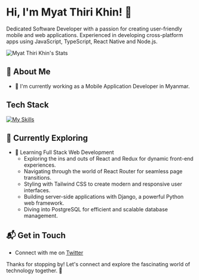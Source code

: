# Hi, I'm Myat Thiri Khin! 👋

Dedicated Software Developer with a passion for creating user-friendly mobile and web applications. Experienced in developing cross-platform apps using JavaScript, TypeScript, React Native and Node.js.

![Myat Thiri Khin's Stats](https://github-readme-stats.vercel.app/api?username=myatthiri98&theme=vue-dark&show_icons=true&hide_border=true&count_private=true)

## 🚀 About Me

- 💼 I'm currently working as a Mobile Application Developer in Myanmar.


## Tech Stack
[![My Skills](https://skillicons.dev/icons?i=js,html,css,python,java)](https://skillicons.dev)

## 🌱 Currently Exploring

- 🚀 Learning Full Stack Web Development
  - Exploring the ins and outs of React and Redux for dynamic front-end experiences.
  - Navigating through the world of React Router for seamless page transitions.
  - Styling with Tailwind CSS to create modern and responsive user interfaces.
  - Building server-side applications with Django, a powerful Python web framework.
  - Diving into PostgreSQL for efficient and scalable database management.


## 📬 Get in Touch

- Connect with me on [Twitter](https://www.linkedin.com/in/myat-thiri-khin)

Thanks for stopping by! Let's connect and explore the fascinating world of technology together. 🚀
